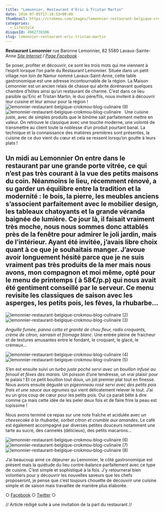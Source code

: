 ```yaml
---
title: "Lemonnier, Restaurant d'Eric & Tristan Martin"
date: 2016-07-05T17:18:53+00:00
thumbnail: https://crokmou.com/images/lemonnier-restaurant-belgique-crokmou-blog-culinaire-1.jpg
categories:
  - Lifestyle
disqusId: 4962738306
slug: lemonnier-restaurant-eric-tristan-martin
---
```


**Restaurant Lemonnier**
rue Baronne Lemonnier, 82
5580 Lavaux-Sainte-Anne
_[Site Internet](http://www.lemonnier.be/) / [Page Facebook](https://www.facebook.com/Lemonnier-Restaurant-H%C3%B4tel-165129210184969)_

Se poser, profiter et découvrir, ce sont les trois mots qui me viennent à l’esprit lorsque l’on parle du Restaurant Lemonnier. Située dans un petit village non loin de Namur nommé Lavaux-Saint-Anne, cette table gastronomique est une adresse incontournable de la région. La Maison Lemonnier est un ancien relais de chasse qui abrite dorénavant quelques chambre d’hôtes ainsi qu’un restaurant de charme. C’est dans ce lieu paisible qu’Eric et Tristan Martin, le duo père/fils, nous invitent à découvrir leur cuisine et leur amour pour la région !   ![lemonnier-restaurant-belgique-crokmou-blog-culinaire (9)](https://crokmou.com/images/lemonnier-restaurant-belgique-crokmou-blog-culinaire-9_kvzjfm.jpg)![lemonnier-restaurant-belgique-crokmou-blog-culinaire](https://crokmou.com/images/lemonnier-restaurant-belgique-crokmou-blog-culinaire_vmb3be.jpg)   Une cuisine juste, avec de simples produits que le binôme sait parfaitement mettre en valeur. On retrouve le classique avec une touche moderne, une volonté de transmettre au client toute la noblesse d’un produit pourtant banal. La technique et la connaissance des matières premières sont présentes, la cuisine de ce duo vient du cœur et cela se ressent lorsqu’on goutte à leurs plats !

## Un midi au Lemonnier On entre dans le restaurant par une grande porte vitrée, ce qui n’est pas très courant à la vue des petits maisons du coin. Néanmoins le lieu, récemment rénové, a su garder un équilibre entre la tradition et la modernité : le bois, la pierre, les meubles anciens s’associent parfaitement avec le mobilier design, les tableaux chatoyants et la grande véranda baignée de lumière. Ce jour là, il faisait vraiment très moche, nous nous sommes donc attablés près de la fenêtre pour admirer le joli jardin, mais de l’intérieur. Ayant été invitée, j’avais libre choix quant à ce que je souhaitais manger. J’avoue avoir longuement hésité parce que je ne suis vraiment pas très produits de la mer mais nous avons, mon compagnon et moi même, opté pour le menu de printemps ( à 58€/p.p) qui nous avait été gentiment conseillé par le serveur. Ce menu revisite les classiques de saison avec les asperges, les petits pois, les fèves, la rhubarbe…

![lemonnier-restaurant-belgique-crokmou-blog-culinaire (2)](https://crokmou.com/images/lemonnier-restaurant-belgique-crokmou-blog-culinaire-2_ktankj.jpg)![lemonnier-restaurant-belgique-crokmou-blog-culinaire (3)](https://crokmou.com/images/lemonnier-restaurant-belgique-crokmou-blog-culinaire-3_i8ijrv.jpg)

_Anguille fumée, panna cotta et granité de chou fleur, radis croquants, crème de citron, sarrasin et fromage blanc_. Une entrée pleine de fraicheur et de textures amusantes entre le fondant, le croquant, le glacé, le crémeux…

![lemonnier-restaurant-belgique-crokmou-blog-culinaire (4)](https://crokmou.com/images/lemonnier-restaurant-belgique-crokmou-blog-culinaire-4_xbzv7h.jpg) ![lemonnier-restaurant-belgique-crokmou-blog-culinaire (5)](https://crokmou.com/images/lemonnier-restaurant-belgique-crokmou-blog-culinaire-5_vjgyay.jpg)

S’en est ensuite suivi un _turbo juste poché servi avec un bouillon infusé au fenouil et fèves des marais_. Un poisson d’une tendresse, un vrai plaisir pour le palais ! Et ce petit bouillon tout doux, un joli premier plat tout en finesse. Nous avons ensuite dégusté un _pigeonneau rosé servi avec des petits pois frais et une sauce aux agrumes_ qui vient délicatement relever le tout. J’ai eu un gros coup de cœur pour les petits pois. Oui ça parait bête à dire comme ça mais cette idée de les peler deux fois et de faire frire la peau est topissime !

Nous avons terminé ce repas sur une note fraîche et acidulée avec _un cheesecake à la rhubarbe, sorbet citron et crumble aux amandes_. Le café est également accompagné par diverses petites douceurs notamment une tarte au sucre, des cannelés (délicieux), des petits macarons…

![lemonnier-restaurant-belgique-crokmou-blog-culinaire (6)](https://crokmou.com/images/lemonnier-restaurant-belgique-crokmou-blog-culinaire-6_oxzwir.jpg) ![lemonnier-restaurant-belgique-crokmou-blog-culinaire (7)](https://crokmou.com/images/lemonnier-restaurant-belgique-crokmou-blog-culinaire-7_wukmeo.jpg) ![lemonnier-restaurant-belgique-crokmou-blog-culinaire (8)](https://crokmou.com/images/lemonnier-restaurant-belgique-crokmou-blog-culinaire-8_xiujnq.jpg)

J’ai beaucoup aimé ce déjeuner au Lemonnier, le côté gastronomique est présent mais la quiétude du lieu contre-balance parfaitement avec ce type de cuisine. C’est simple et sophistiqué à la fois. J’y retournerai bien volontiers pour y découvrir les nouvelles saveurs que les chefs proposeront, je pense que c’est toujours chouette de découvrir une cuisine simple et de saison mais travaillée de manière plus élaborée.

○ [Facebook](https://www.facebook.com/crokmou.blog) ○ [Twitter](https://twitter.com/Crokmou) ○

// Article rédigé suite à une invitation de la part du restaurant //